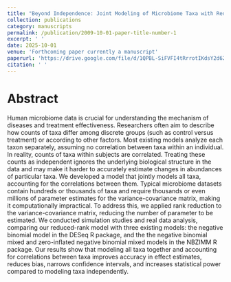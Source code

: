 ```yaml
---
title: "Beyond Independence: Joint Modeling of Microbiome Taxa with Reduced-Rank Correlation Structures"
collection: publications
category: manuscripts
permalink: /publication/2009-10-01-paper-title-number-1
excerpt: ' '
date: 2025-10-01
venue: 'Forthcoming paper currently a manuscript'
paperurl: 'https://drive.google.com/file/d/1QPBL-SiFVFI4tRrrotIKdsY2d62r50m5/view?usp=drive_link'
citation: ' '
---
```


# Abstract

Human microbiome data is crucial for understanding the mechanism of diseases and treatment
effectiveness. Researchers often aim to describe how counts of taxa differ among discrete groups
(such as control versus treatment) or according to other factors. Most existing models analyze
each taxon separately, assuming no correlation between taxa within an individual. In reality,
counts of taxa within subjects are correlated. Treating these counts as independent ignores the
underlying biological structure in the data and may make it harder to accurately estimate changes
in abundances of particular taxa. We developed a model that jointly models all taxa, accounting
for the correlations between them. Typical microbiome datasets contain hundreds or thousands
of taxa and require thousands or even millions of parameter estimates for the variance-covariance
matrix, making it computationally impractical. To address this, we applied rank reduction to the variance-covariance matrix, reducing the number of parameter to be estimated. We conducted
simulation studies and real data analysis, comparing our reduced-rank model with three existing
models: the negative binomial model in the DESeq R package, and the the negative binomial
mixed and zero-inflated negative binomial mixed models in the NBZIMM R package. Our results
show that modeling all taxa together and accounting for correlations between taxa improves
accuracy in effect estimates, reduces bias, narrows confidence intervals, and increases statistical
power compared to modeling taxa independently.